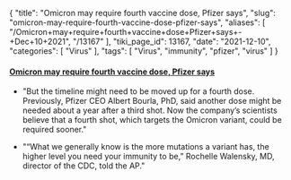 {
    "title": "Omicron may require fourth vaccine dose, Pfizer says",
    "slug": "omicron-may-require-fourth-vaccine-dose-pfizer-says",
    "aliases": [
        "/Omicron+may+require+fourth+vaccine+dose+Pfizer+says+-+Dec+10+2021",
        "/13167"
    ],
    "tiki_page_id": 13167,
    "date": "2021-12-10",
    "categories": [
        "Virus"
    ],
    "tags": [
        "Virus",
        "immunity",
        "pfizer",
        "virus"
    ]
}


#### [Omicron may require fourth vaccine dose, Pfizer says](https://www.mdedge.com/rheumatology/article/249763/covid-19-updates/omicron-may-require-fourth-vaccine-dose-pfizer-says?ecd=WNL_eve_211210_mdedge)

* "But the timeline might need to be moved up for a fourth dose. Previously, Pfizer CEO Albert Bourla, PhD, said another dose might be needed about a year after a third shot. Now the company’s scientists believe that a fourth shot, which targets the Omicron variant, could be required sooner."

* "“What we generally know is the more mutations a variant has, the higher level you need your immunity to be,” Rochelle Walensky, MD, director of the CDC, told the AP."